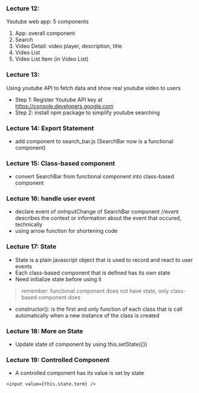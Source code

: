 ### Lecture 12:
 Youtube web app: 5 components
  1. App: overall component
  2. Search
  3. Video Detail: video player, description, title
  4. Video List
  5. Video List Item (in Video List)

### Lecture 13:
Using youtube API to fetch data and show real youtube video to users

- Step 1: Register Youtube API key at https://console.developers.google.com
- Step 2: install npm package to simplify youtube searching

### Lecture 14: Export Statement
- add component to search_bar.js (SearchBar now is a functional component)

### Lecture 15: Class-based component
- convert SearchBar from functional component into class-based component

### Lecture 16: handle user event
- declare event of onInputChange of SearchBar component //event describes the context or information about the event that occured, technically
- using arrow function for shortening code

### Lecture 17: State
- State is a plain javascript object that is used to record and react to user events
- Each class-based component that is defined has its own state
- Need initialize state before using it
>remember: functional component does not have state, only class-based component does

- constructor(): is the first and only function of each class that is call automatically when a new instance of the class is created

### Lecture 18: More on State
- Update state of component by using this.setState({})

### Lecture 19: Controlled Component
- A controlled component has its value is set by state
```
<input value={this.state.term} />
```
